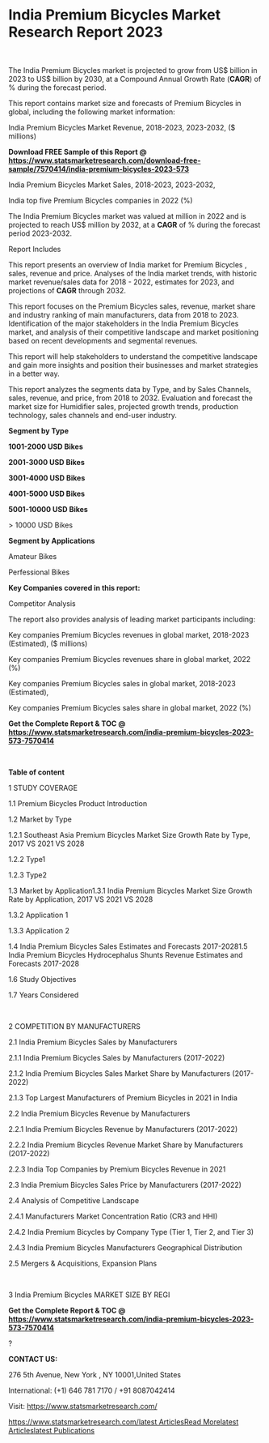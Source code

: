 <h1>India Premium Bicycles Market Research Report 2023</h1><br/><p>The India Premium Bicycles market is projected to grow from US$ billion in 2023 to US$ billion by 2030, at a Compound Annual Growth Rate (<strong>CAGR</strong>) of % during the forecast period.</p>
 
 
 
 <p>This report contains market size and forecasts of Premium Bicycles in global, including the following market information:</p>
 
 
 
 <p>India Premium Bicycles Market Revenue, 2018-2023, 2023-2032, ($ millions)</p>
 
 
 
 <p><strong>Download FREE Sample of this Report @ <a href="https://www.statsmarketresearch.com/download-free-sample/7570414/india-premium-bicycles-2023-573">https://www.statsmarketresearch.com/download-free-sample/7570414/india-premium-bicycles-2023-573</a></strong></p>
 
 
 
 <p>India Premium Bicycles Market Sales, 2018-2023, 2023-2032,</p>
 
 
 
 <p>India top five Premium Bicycles companies in 2022 (%)</p>
 
 
 
 <p>The India Premium Bicycles market was valued at million in 2022 and is projected to reach US$ million by 2032, at a <strong>CAGR</strong> of % during the forecast period 2023-2032.</p>
 
 
 
 <p>Report Includes</p>
 
 
 
 <p>This report presents an overview of India market for Premium Bicycles , sales, revenue and price. Analyses of the India market trends, with historic market revenue/sales data for 2018 - 2022, estimates for 2023, and projections of <strong>CAGR</strong> through 2032.</p>
 
 
 
 <p>This report focuses on the Premium Bicycles sales, revenue, market share and industry ranking of main manufacturers, data from 2018 to 2023. Identification of the major stakeholders in the India Premium Bicycles market, and analysis of their competitive landscape and market positioning based on recent developments and segmental revenues.</p>
 
 
 
 <p>This report will help stakeholders to understand the competitive landscape and gain more insights and position their businesses and market strategies in a better way.</p>
 
 
 
 <p>This report analyzes the segments data by Type, and by Sales Channels, sales, revenue, and price, from 2018 to 2032. Evaluation and forecast the market size for Humidifier sales, projected growth trends, production technology, sales channels and end-user industry.</p>
 
 
 
 <p><strong>Segment by Type</strong></p>
 
 
 
 <p><strong>1001-2000 USD Bikes</strong></p>
 
 
 
 <p><strong>2001-3000 USD Bikes</strong></p>
 
 
 
 <p><strong>3001-4000 USD Bikes</strong></p>
 
 
 
 <p><strong>4001-5000 USD Bikes</strong></p>
 
 
 
 <p><strong>5001-10000 USD Bikes</strong></p>
 
 
 
 <p>> 10000 USD Bikes</p>
 
 
 
 <p><strong>Segment <strong><strong>by Applications</strong></strong></strong></p>
 
 
 
 <p>Amateur Bikes</p>
 
 
 
 <p>Perfessional Bikes</p>
 
 
 
 <p><strong>Key Companies covered in this report:</strong></p>
 
 
 
 <p>Competitor Analysis</p>
 
 
 
 <p>The report also provides analysis of leading market participants including:</p>
 
 
 
 <p>Key companies Premium Bicycles revenues in global market, 2018-2023 (Estimated), ($ millions)</p>
 
 
 
 <p>Key companies Premium Bicycles revenues share in global market, 2022 (%)</p>
 
 
 
 <p>Key companies Premium Bicycles sales in global market, 2018-2023 (Estimated),</p>
 
 
 
 <p>Key companies Premium Bicycles sales share in global market, 2022 (%)</p>
 
 
 
 <div><b>Get the Complete Report & TOC @ <a href="https://www.statsmarketresearch.com/india-premium-bicycles-2023-573-7570414">https://www.statsmarketresearch.com/india-premium-bicycles-2023-573-7570414</a></b></div>
 
 
 
 <p><br />
 
 <b>Table of content</b></p>
 
 
 
 <p>1 STUDY COVERAGE<br />
 
 1.1 Premium Bicycles Product Introduction<br />
 
 1.2 Market by Type<br />
 
 1.2.1 Southeast Asia Premium Bicycles Market Size Growth Rate by Type, 2017 VS 2021 VS 2028<br />
 
 1.2.2 Type1<br />
 
 1.2.3 Type2<br />
 
 1.3 Market by Application1.3.1 India Premium Bicycles Market Size Growth Rate by Application, 2017 VS 2021 VS 2028<br />
 
 1.3.2 Application 1<br />
 
 1.3.3 Application 2<br />
 
 1.4 India Premium Bicycles Sales Estimates and Forecasts 2017-20281.5 India Premium Bicycles Hydrocephalus Shunts Revenue Estimates and Forecasts 2017-2028<br />
 
 1.6 Study Objectives<br />
 
 1.7 Years Considered<br />
 
 <br />
 
 2 COMPETITION BY MANUFACTURERS<br />
 
 2.1 India Premium Bicycles Sales by Manufacturers<br />
 
 2.1.1 India Premium Bicycles Sales by Manufacturers (2017-2022)<br />
 
 2.1.2 India Premium Bicycles Sales Market Share by Manufacturers (2017-2022)<br />
 
 2.1.3 Top Largest Manufacturers of Premium Bicycles in 2021 in India<br />
 
 2.2 India Premium Bicycles Revenue by Manufacturers<br />
 
 2.2.1 India Premium Bicycles Revenue by Manufacturers (2017-2022)<br />
 
 2.2.2 India Premium Bicycles Revenue Market Share by Manufacturers (2017-2022)<br />
 
 2.2.3 India Top Companies by Premium Bicycles Revenue in 2021<br />
 
 2.3 India Premium Bicycles Sales Price by Manufacturers (2017-2022)<br />
 
 2.4 Analysis of Competitive Landscape<br />
 
 2.4.1 Manufacturers Market Concentration Ratio (CR3 and HHI)<br />
 
 2.4.2 India Premium Bicycles by Company Type (Tier 1, Tier 2, and Tier 3)<br />
 
 2.4.3 India Premium Bicycles Manufacturers Geographical Distribution<br />
 
 2.5 Mergers & Acquisitions, Expansion Plans<br />
 
 <br />
 
 3 India Premium Bicycles MARKET SIZE BY REGI</p>
 
 
 
 <div><b>Get the Complete Report & TOC @ <a href="https://www.statsmarketresearch.com/india-premium-bicycles-2023-573-7570414">https://www.statsmarketresearch.com/india-premium-bicycles-2023-573-7570414</a></b></div>
 
 
 
 <p>? </p>
 
 
 
 <p><b>CONTACT US:</b><br />
 
 276 5th Avenue, New York , NY 10001,United States<br />
 
 International: (+1) 646 781 7170 / +91 8087042414<br />
 
 Visit: <a href="https://www.statsmarketresearch.com/">https://www.statsmarketresearch.com/</a><br />
 
 <a href="https://gyeongbokgung.com">https://www.statsmarketresearch.com/</a><a href="https://hallyeomaritime.com">latest Articles</a><a href="https://jingwansa.com">Read More</a><a href="https://nguoiviet.jp/">latest Articles</a><a href="https://www.intelmarketresearch.com/">latest Publications</a></p>